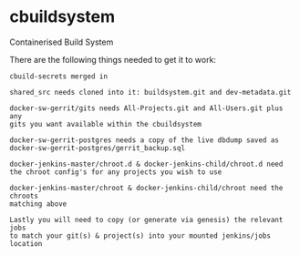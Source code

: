 # cbuildsystem
Containerised Build System

There are the following things needed to get it to work:
    
    cbuild-secrets merged in
    
    shared_src needs cloned into it: buildsystem.git and dev-metadata.git
    
    docker-sw-gerrit/gits needs All-Projects.git and All-Users.git plus any
    gits you want available within the cbuildsystem

    docker-sw-gerrit-postgres needs a copy of the live dbdump saved as 
    docker-sw-gerrit-postgres/gerrit_backup.sql    

    docker-jenkins-master/chroot.d & docker-jenkins-child/chroot.d need
    the chroot config's for any projects you wish to use
    
    docker-jenkins-master/chroot & docker-jenkins-child/chroot need the chroots
    matching above
    
    Lastly you will need to copy (or generate via genesis) the relevant jobs
    to match your git(s) & project(s) into your mounted jenkins/jobs location
